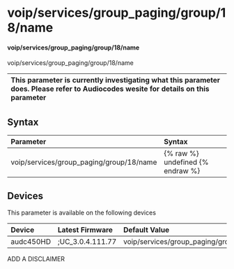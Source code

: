 ﻿---
description: voip/services/group_paging/group/18/name
search: false
---

# voip/services/group_paging/group/18/name

#### voip/services/group_paging/group/18/name

voip/services/group_paging/group/18/name


| This parameter is currently investigating what this parameter does. Please refer to Audiocodes wesite for details on this parameter | 
| :--- |

## Syntax
| Parameter | Syntax |
| :--- | :--- |
|voip/services/group_paging/group/18/name | {% raw %} undefined {% endraw %}|

## Devices
This parameter is available on the following devices

| Device | Latest Firmware | Default Value |
|:---|:---|:---|
| audc450HD | ;UC_3.0.4.111.77 | voip/services/group_paging/group/18/name= 

ADD A DISCLAIMER
